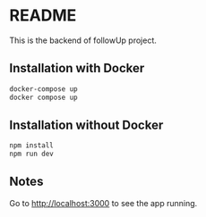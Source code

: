 # README

This is the backend of followUp project.

## Installation with Docker

```bash
docker-compose up
docker compose up
```

## Installation without Docker

```bash
npm install
npm run dev
```

## Notes

Go to [http://localhost:3000](http://localhost:3000) to see the app running.
